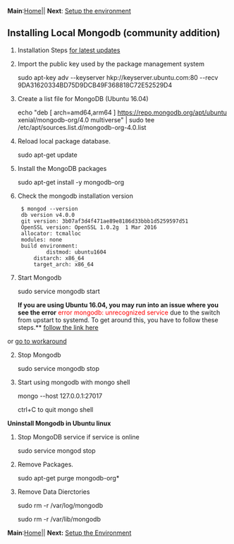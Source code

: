 **Main**:[Home](Readme.md)|| **Next**: [Setup the environment](02-Setup_Environment.md)
## Installing Local Mongodb (community addition)

1. Installation Steps [for latest updates](https://docs.mongodb.com/manual/tutorial/install-mongodb-on-ubuntu/)

1. Import the public key used by the package management system

	sudo apt-key adv --keyserver hkp://keyserver.ubuntu.com:80 --recv 9DA31620334BD75D9DCB49F368818C72E52529D4
	
1. Create a list file for MongoDB (Ubuntu 16.04)

	echo "deb [ arch=amd64,arm64 ] https://repo.mongodb.org/apt/ubuntu xenial/mongodb-org/4.0 multiverse" | sudo tee /etc/apt/sources.list.d/mongodb-org-4.0.list
	
1. Reload local package database.
	
	sudo apt-get update
	
1. Install the MongoDB packages
	
	sudo apt-get install -y mongodb-org
	
1. Check the mongodb installation version

		$ mongod --version	
		db version v4.0.0
		git version: 3b07af3d4f471ae89e8186d33bbb1d5259597d51
		OpenSSL version: OpenSSL 1.0.2g  1 Mar 2016
		allocator: tcmalloc
		modules: none
		build environment:
	    		distmod: ubuntu1604
	    	distarch: x86_64
	    	target_arch: x86_64
	
1. Start Mongodb 
	
	sudo service mongodb start
	
	**If you are using Ubuntu 16.04, you may run into an issue where you see the error**
<font color="red">error mongodb: unrecognized service</font> due to the switch from upstart to systemd. To get around this, you have to follow these steps.** [follow the link here](https://www.techrepublic.com/article/how-to-install-mongodb-community-edition-on-ubuntu-linux/)
	
or 
[go to workaround](mongodb-install-workaround.md)
 
	
2. Stop Mongodb
	
	sudo service mongodb stop
	
3. Start using mongodb with mongo shell
	
	mongo --host 127.0.0.1:27017
	
  	ctrl+C to quit mongo shell
	
**Uninstall Mongodb in Ubuntu linux**

1.	Stop MongoDB service if service is online
	
	sudo service mongod stop
	
2. Remove Packages.
	
	sudo apt-get purge mongodb-org*
	
3. Remove Data Dierctories

	sudo rm -r /var/log/mongodb
	
	sudo rm -r /var/lib/mongodb
	
**Main**:[Home](Readme.md)|| **Next:** [Setup the Environment](02-Setup_Environment.md)
